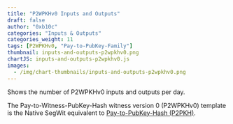 ```yaml
---
title: "P2WPKHv0 Inputs and Outputs"
draft: false
author: "0xb10c"
categories: "Inputs & Outputs"
categories_weight: 11
tags: [P2WPKHv0, "Pay-to-PubKey-Family"]
thumbnail: inputs-and-outputs-p2wpkhv0.png
chartJS: inputs-and-outputs-p2wpkhv0.js
images:
  - /img/chart-thumbnails/inputs-and-outputs-p2wpkhv0.png
---
```


Shows the number of P2WPKHv0 inputs and outputs per day.
<!--more-->

The Pay-to-Witness-PubKey-Hash witness version 0 (P2WPKHv0) template is the Native SegWit equivalent to [Pay-to-PubKey-Hash (P2PKH)](/charts/inputs-and-outputs-p2pkh/).
